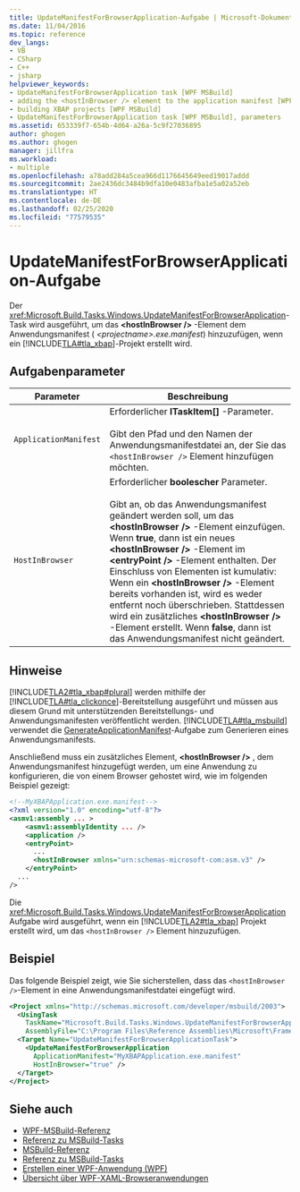 ```yaml
---
title: UpdateManifestForBrowserApplication-Aufgabe | Microsoft-Dokumentation
ms.date: 11/04/2016
ms.topic: reference
dev_langs:
- VB
- CSharp
- C++
- jsharp
helpviewer_keywords:
- UpdateManifestForBrowserApplication task [WPF MSBuild]
- adding the <hostInBrowser /> element to the application manifest [WPF MSBuild]
- building XBAP projects [WPF MSBuild]
- UpdateManifestForBrowserApplication task [WPF MSBuild], parameters
ms.assetid: 653339f7-654b-4d64-a26a-5c9f27036895
author: ghogen
ms.author: ghogen
manager: jillfra
ms.workload:
- multiple
ms.openlocfilehash: a78add284a5cea966d1176645649eed19017addd
ms.sourcegitcommit: 2ae2436dc3484b9dfa10e0483afba1e5a02a52eb
ms.translationtype: HT
ms.contentlocale: de-DE
ms.lasthandoff: 02/25/2020
ms.locfileid: "77579535"
---
```

# <a name="updatemanifestforbrowserapplication-task"></a>UpdateManifestForBrowserApplication-Aufgabe
Der <xref:Microsoft.Build.Tasks.Windows.UpdateManifestForBrowserApplication>-Task wird ausgeführt, um das **\<hostInBrowser />** -Element dem Anwendungsmanifest ( *\<projectname>.exe.manifest*) hinzuzufügen, wenn ein [!INCLUDE[TLA#tla_xbap](../msbuild/includes/tlasharptla_xbap_md.md)]-Projekt erstellt wird.

## <a name="task-parameters"></a>Aufgabenparameter

|Parameter|Beschreibung|
|---------------|-----------------|
|`ApplicationManifest`|Erforderlicher **ITaskItem[]** -Parameter.<br /><br /> Gibt den Pfad und den Namen der Anwendungsmanifestdatei an, der Sie das `<hostInBrowser />` Element hinzufügen möchten.|
|`HostInBrowser`|Erforderlicher **boolescher** Parameter.<br /><br /> Gibt an, ob das Anwendungsmanifest geändert werden soll, um das **\<hostInBrowser />** -Element einzufügen. Wenn **true**, dann ist ein neues **\<hostInBrowser />** -Element im **\<entryPoint />** -Element enthalten. Der Einschluss von Elementen ist kumulativ: Wenn ein **\<hostInBrowser />** -Element bereits vorhanden ist, wird es weder entfernt noch überschrieben. Stattdessen wird ein zusätzliches **\<hostInBrowser />** -Element erstellt. Wenn **false**, dann ist das Anwendungsmanifest nicht geändert.|

## <a name="remarks"></a>Hinweise
 [!INCLUDE[TLA2#tla_xbap#plural](../msbuild/includes/tla2sharptla_xbapsharpplural_md.md)] werden mithilfe der [!INCLUDE[TLA#tla_clickonce](../msbuild/includes/tlasharptla_clickonce_md.md)]-Bereitstellung ausgeführt und müssen aus diesem Grund mit unterstützenden Bereitstellungs- und Anwendungsmanifesten veröffentlicht werden. [!INCLUDE[TLA#tla_msbuild](../msbuild/includes/tlasharptla_msbuild_md.md)] verwendet die [GenerateApplicationManifest](generateapplicationmanifest-task.md)-Aufgabe zum Generieren eines Anwendungsmanifests.

 Anschließend muss ein zusätzliches Element, **\<hostInBrowser />** , dem Anwendungsmanifest hinzugefügt werden, um eine Anwendung zu konfigurieren, die von einem Browser gehostet wird, wie im folgenden Beispiel gezeigt:

```xml
<!--MyXBAPApplication.exe.manifest-->
<?xml version="1.0" encoding="utf-8"?>
<asmv1:assembly ... >
    <asmv1:assemblyIdentity ... />
    <application />
    <entryPoint>
      ...
      <hostInBrowser xmlns="urn:schemas-microsoft-com:asm.v3" />
    </entryPoint>
  ...
/>
```

 Die <xref:Microsoft.Build.Tasks.Windows.UpdateManifestForBrowserApplication> Aufgabe wird ausgeführt, wenn ein [!INCLUDE[TLA2#tla_xbap](../msbuild/includes/tla2sharptla_xbap_md.md)] Projekt erstellt wird, um das `<hostInBrowser />` Element hinzuzufügen.

## <a name="example"></a>Beispiel
 Das folgende Beispiel zeigt, wie Sie sicherstellen, dass das `<hostInBrowser />`-Element in eine Anwendungsmanifestdatei eingefügt wird.

```xml
<Project xmlns="http://schemas.microsoft.com/developer/msbuild/2003">
  <UsingTask
    TaskName="Microsoft.Build.Tasks.Windows.UpdateManifestForBrowserApplication"
    AssemblyFile="C:\Program Files\Reference Assemblies\Microsoft\Framework\v3.0\PresentationBuildTasks.dll" />
  <Target Name="UpdateManifestForBrowserApplicationTask">
    <UpdateManifestForBrowserApplication
      ApplicationManifest="MyXBAPApplication.exe.manifest"
      HostInBrowser="true" />
  </Target>
</Project>
```

## <a name="see-also"></a>Siehe auch
- [WPF-MSBuild-Referenz](../msbuild/wpf-msbuild-reference.md)
- [Referenz zu MSBuild-Tasks](../msbuild/wpf-msbuild-task-reference.md)
- [MSBuild-Referenz](../msbuild/msbuild-reference.md)
- [Referenz zu MSBuild-Tasks](../msbuild/msbuild-task-reference.md)
- [Erstellen einer WPF-Anwendung (WPF)](/dotnet/framework/wpf/app-development/building-a-wpf-application-wpf)
- [Übersicht über WPF-XAML-Browseranwendungen](/dotnet/framework/wpf/app-development/wpf-xaml-browser-applications-overview)